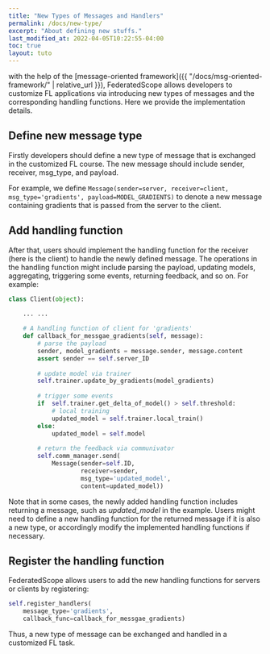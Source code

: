 ```yaml
---
title: "New Types of Messages and Handlers"
permalink: /docs/new-type/
excerpt: "About defining new stuffs."
last_modified_at: 2022-04-05T10:22:55-04:00
toc: true
layout: tuto
---
```


with the help of the [message-oriented framework]({{ "/docs/msg-oriented-framework/" | relative_url }}), FederatedScope allows developers to customize FL applications via introducing new types of  messages and the corresponding handling functions. Here we provide the implementation details.

## Define new message type

Firstly developers should define a new type of message that is exchanged in the customized FL course. The new message should include sender, receiver, msg_type, and payload. 

For example, we define `Message(sender=server, receiver=client, msg_type='gradients', payload=MODEL_GRADIENTS)` to denote a new message containing gradients that is passed from the server to the client.

## Add handling function

After that, users should implement the handling function for the receiver (here is the client) to handle the newly defined message. The operations in the handling function might include parsing the payload, updating models, aggregating, triggering some events, returning feedback,  and so on. For example:

```python
class Client(object):

    ... ...
    
    # A handling function of client for 'gradients'
    def callback_for_messgae_gradients(self, message):
        # parse the payload
        sender, model_gradients = message.sender, message.content
        assert sender == self.server_ID
    
        # update model via trainer
        self.trainer.update_by_gradients(model_gradients)
    
        # trigger some events
        if	self.trainer.get_delta_of_model() > self.threshold:
            # local training
            updated_model = self.trainer.local_train()
        else:
            updated_model = self.model
    
        # return the feedback via communivator
        self.comm_manager.send(
            Message(sender=self.ID, 
                    receiver=sender, 
                    msg_type='updated_model', 
                    content=updated_model))
```

Note that in some cases, the newly added handling function includes returning a message, such as _updated_model_ in the example. Users might need to define a new handling function for the returned message if it is also a new type, or accordingly modify the implemented handling functions if necessary.

## Register the handling function

FederatedScope allows users to add the new handling functions for servers or clients by registering:

```python
self.register_handlers(
    message_type='gradients', 
    callback_func=callback_for_messgae_gradients)
```

Thus, a new type of message can be exchanged and handled in a customized FL task. 
